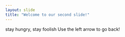 ```yaml
---
layout: slide
title: "Welcome to our second slide!"
---
```

stay hungry, stay foolish
Use the left arrow to go back!
